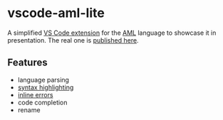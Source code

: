 # vscode-aml-lite

A simplified [VS Code extension](https://code.visualstudio.com/api) for the [AML](https://azimutt.app/aml) language to showcase it in presentation.
The real one is [published here](https://marketplace.visualstudio.com/items?itemName=azimutt.vscode-aml).

## Features

- language parsing
- [syntax highlighting](https://code.visualstudio.com/api/language-extensions/syntax-highlight-guide)
- [inline errors](https://code.visualstudio.com/api/language-extensions/programmatic-language-features#provide-diagnostics)
- code completion
- rename
